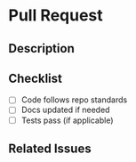 # Pull Request

## Description
<!-- What this PR changes and why -->

## Checklist
- [ ] Code follows repo standards
- [ ] Docs updated if needed
- [ ] Tests pass (if applicable)

## Related Issues
<!-- Link related issues or tickets -->
